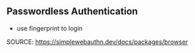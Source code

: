 ## Passwordless Authentication

- use fingerprint to login

SOURCE: https://simplewebauthn.dev/docs/packages/browser